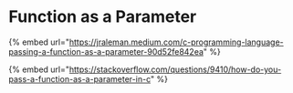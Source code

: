 # Function as a Parameter

{% embed url="https://jraleman.medium.com/c-programming-language-passing-a-function-as-a-parameter-90d52fe842ea" %}

{% embed url="https://stackoverflow.com/questions/9410/how-do-you-pass-a-function-as-a-parameter-in-c" %}

